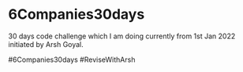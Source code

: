 # 6Companies30days

30 days code challenge which I am doing currently from 1st Jan 2022 initiated by Arsh Goyal.

#6Companies30days
#ReviseWithArsh
